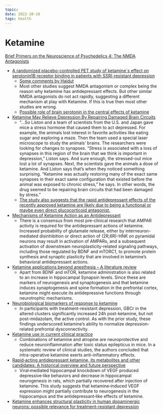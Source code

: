 ```yaml
---
topic:
date: 2022-10-10
tags: health
---
```

# Ketamine

[Brief Primers on the Neuroscience of Psychedelics 4: The NMDA Antagonists](https://alieninsect.substack.com/p/brief-primers-on-the-neuroscience-0dc)

- [A randomized placebo-controlled PET study of ketamine´s effect on serotonin1B receptor binding in patients with SSRI-resistant depression](https://www.nature.com/articles/s41398-020-0844-4)
    - [Some comments by Haidut](http://haidut.me/?p=1086.)
    - Most other studies suggest NMDA antagonism or complex  being the reason why ketamine has antidepressant effects. But other similar NMDA antagonists do not act rapidly, suggesting a different mechanism at play with Ketamine. If this is true then most other studies are wrong.
    - [Possible role of brain serotonin in the central effects of ketamine](https://www.researchgate.net/publication/22985524_Possible_role_of_brain_serotonin_in_the_central_effects_of_ketamine)
- [Ketamine May Relieve Depression By Repairing Damaged Brain Circuits](https://www.npr.org/sections/health-shots/2019/04/11/712295937/ketamine-may-relieve-depression-by-repairing-damaged-brain-circuits)
  - “…So Liston and a team of scientists from the U.S. and Japan gave mice a stress hormone that caused them to act depressed. For example, the animals lost interest in favorite activities like eating sugar and exploring a maze. Then the team used a special laser microscope to study the animals’ brains. The researchers were looking for changes to synapses. “Stress is associated with a loss of synapses in this region of the brain that we think is important in depression,” Liston says. And sure enough, the stressed-out mice lost a lot of synapses. Next, the scientists gave the animals a dose of ketamine. And Liston says that’s when they noticed something surprising. “Ketamine was actually restoring many of the exact same synapses in their exact same configuration that existed before the animal was exposed to chronic stress,” he says. In other words, the drug seemed to be repairing brain circuits that had been damaged by stress.”
  - [The study also suggests that the rapid antidepressant effects of the recently approved ketamine are likely due to being a functional or maybe even direct glucocorticoid antagonist.](https://www.sciencedirect.com/science/article/abs/pii/S0166432818314451)
- [Mechanisms of Ketamine Action as an Antidepressant](https://www.ncbi.nlm.nih.gov/pmc/articles/PMC5999402/)
  - There is a consensus from most pre-clinical research that AMPAR activity is required for the antidepressant actions of ketamine. Increased probability of glutamate release, either by interneuron-mediated disinhibition or direct action of (2R,6R)-HNK on pyramidal neurons may result in activation of AMPARs, and a subsequent activation of downstream neuroplasticity-related signaling pathways, including those regulated by BDNF and mTORC1, to promote protein synthesis and synaptic plasticity that are involved in ketamine’s behavioral antidepressant actions.
- [Ketamine applications beyond anesthesia – A literature review](https://www.sciencedirect.com/science/article/abs/pii/S0014299919304996?via%3Dihub)
  - Apart from BDNF and mTOR, ketamine administration is also related to an increase in hippocampal Synapsin levels. Since these are markers of neurogenesis and synaptogenesis and that ketamine induces synaptogenesis and spine formation in the prefrontal cortex, ketamine might execute its antidepressive functions through neurotrophic mechanisms.
- [Neurobiological biomarkers of response to ketamine](https://www.ncbi.nlm.nih.gov/pmc/articles/PMC7681912/)
  - In participants with treatment-resistant depression, GBCr in the altered clusters significantly increased 24h post-ketamine, but not post-midazolam, the active control. As with the prior study, these findings underscored ketamine’s ability to normalize depression-related prefrontal dysconnectivity.
- [Ketamine use in current clinical practice](https://www.ncbi.nlm.nih.gov/pmc/articles/PMC4933765/)
  - Combinations of ketamine and atropine are neuroprotective and reduce neuroinflammation after toxic status epilepticus in mice. In a systematic review of clinical studies, the authors concluded that intra-operative ketamine exerts anti-inflammatory effects.
- [Rapid‐acting antidepressant ketamine, its metabolites and other candidates: A historical overview and future perspective](https://www.ncbi.nlm.nih.gov/pmc/articles/PMC6851782/)
  - Viral‐mediated hippocampal knockdown of VEGF produced depressive‐like behaviors and decrease in hippocampal neurogenesis in rats, which partially recovered after injection of ketamine. This study suggests that ketamine‐induced VEGF expression might partially contribute to neurogenesis in the hippocampus and the antidepressant‐like effects of ketamine.
- [Ketamine enhances structural plasticity in human dopaminergic neurons: possible relevance for treatment-resistant depression](https://www.ncbi.nlm.nih.gov/pmc/articles/PMC5950671/)
